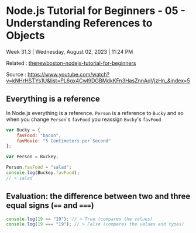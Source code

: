 # Node.js Tutorial for Beginners - 05 - Understanding References to Objects

Week 31.3 | Wednesday, August 02, 2023 | 11:24 PM

Related : [thenewboston-nodejs-tutorial-for-beginners](thenewboston-nodejs-tutorial-for-beginners.md)

Source : https://www.youtube.com/watch?v=kNHrHSTYs1U&list=PL6gx4Cwl9DGBMdkKFn3HasZnnAqVjzHn_&index=5

## Everything is a reference

In Node.js everything is a reference. `Person` is a reference to `Bucky` and so when you change
`Person`'s `favFood` you reassign `Bucky`'s `favFood`

```js
var Bucky = {
    favFood: "bacon",
    favMovie: "5 Centimeters per Second"
};

var Person = Buckey;

Person.favFood = "salad";
console.log(Buckey.favFood);
// > salad
```

## Evaluation: the difference between two and three equal signs (`==` and `===`)

```js
console.log(19 == "19"); // > True (compares the values)
console.log(19 === "19"); // > False (compares the values and types)
```
